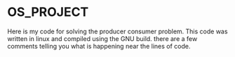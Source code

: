 # OS_PROJECT

Here is my code for solving the producer consumer problem. This code was written in linux and compiled using the GNU build. there are a few comments telling you what is happening near the lines of code.
